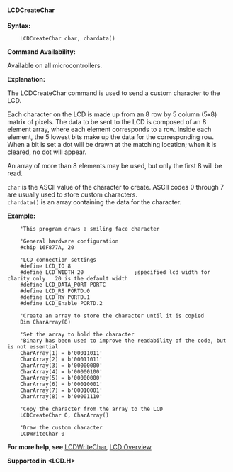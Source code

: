 <div class="section">

<div class="titlepage">

<div>

<div>

#### <span id="lcdcreatechar"></span>LCDCreateChar

</div>

</div>

</div>

<span class="strong">**Syntax:**</span>

``` screen
    LCDCreateChar char, chardata()
```

<span class="strong">**Command Availability:**</span>

Available on all microcontrollers.

<span class="strong">**Explanation:**</span>

The LCDCreateChar command is used to send a custom character to the LCD.

Each character on the LCD is made up from an 8 row by 5 column (5x8)
matrix of pixels. The data to be sent to the LCD is composed of an 8
element array, where each element corresponds to a row. Inside each
element, the 5 lowest bits make up the data for the corresponding row.
When a bit is set a dot will be drawn at the matching location; when it
is cleared, no dot will appear.

An array of more than 8 elements may be used, but only the first 8 will
be read.

`char` is the ASCII value of the character to create. ASCII codes 0
through 7 are usually used to store custom characters.  
`chardata()` is an array containing the data for the character.

<span class="strong">**Example:**</span>

``` screen
    'This program draws a smiling face character

    'General hardware configuration
    #chip 16F877A, 20

    'LCD connection settings
    #define LCD_IO 8
    #define LCD_WIDTH 20                ;specified lcd width for clarity only.  20 is the default width
    #define LCD_DATA_PORT PORTC
    #define LCD_RS PORTD.0
    #define LCD_RW PORTD.1
    #define LCD_Enable PORTD.2

    'Create an array to store the character until it is copied
    Dim CharArray(8)

    'Set the array to hold the character
    'Binary has been used to improve the readability of the code, but is not essential
    CharArray(1) = b'00011011'
    CharArray(2) = b'00011011'
    CharArray(3) = b'00000000'
    CharArray(4) = b'00000100'
    CharArray(5) = b'00000000'
    CharArray(6) = b'00010001'
    CharArray(7) = b'00010001'
    CharArray(8) = b'00001110'

    'Copy the character from the array to the LCD
    LCDCreateChar 0, CharArray()

    'Draw the custom character
    LCDWriteChar 0
```

<span class="strong">**For more help, see**</span>
<a href="lcdcreatechar" class="link" title="LCDCreateChar">LCDWriteChar</a>,
<a href="lcd_overview" class="link" title="LCD Overview">LCD Overview</a>

<span class="strong">**Supported in &lt;LCD.H&gt;**</span>

</div>
